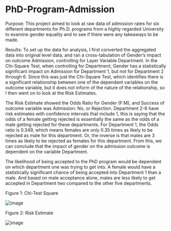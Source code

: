 # PhD-Program-Admission
Purpose:
This project aimed to look at raw data of admission rates for six different departments for Ph.D. programs from a highly regarded University to examine gender equality and to see if there were any takeaways to be made.

Results:
To set up the data for analysis, I first converted the aggregated data into original level data, and ran a cross-tabulation of Gender’s impact on outcome Admission, controlling for Layer Variable Department.
In the Chi-Square Test, when controlling for Department, Gender has a statistically significant impact on Admission for Department 1, but not for Department 2 through 6. Since this was just the Chi-Square Test, which identifies there is a significant relationship between one of the dependent variables on the outcome variable, but it does not inform of the nature of the relationship, so I then went on to look at the Risk Estimates.

The Risk Estimate showed the Odds Ratio for Gender (F:M), and Success of outcome variable was Admission: No, or Rejection. Department 2-6 have risk estimates with confidence intervals that include 1, this is saying that the odds of a female getting rejected is essentially the same as the odds of a male getting rejected for these departments. For Department 1, the Odds ratio is 0.349, which means females are only 0.35 times as likely to be rejected as male for this department. Or, the inverse is that males are 3 times as likely to be rejected as females for this department. From this, we can conclude that the impact of gender on the admission outcome is dependent on the variable Department.

  The likelihood of being accepted to the PhD program would be dependent on which department one was trying to get into. A female would have a statistically significant chance of being accepted into Department 1 than a male. And based on male acceptance alone, males are less likely to get accepted in Department two compared to the other five departments. 

Figure 1:	Chi-Test Square


![image](https://user-images.githubusercontent.com/105337774/204969711-f572b3a3-86c3-45c7-8c58-fca68b141f35.png)


Figure 2: Risk Estimate 

![image](https://user-images.githubusercontent.com/105337774/204969883-5ee719d7-69e7-4d10-a20b-7759e23829f2.png)
